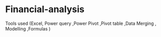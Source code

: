 # Financial-analysis
Tools used (Excel, Power query ,Power Pivot ,Pivot table ,Data Merging , Modelling ,Formulas )
